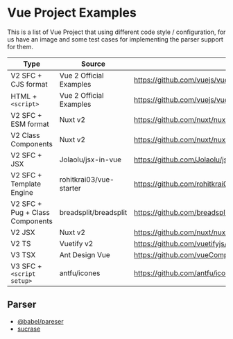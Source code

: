 # Vue Project Examples

This is a list of Vue Project that using different code style / configuration, for us have an image and some test cases for implementing the parser support for them.

| Type | Source | Example File |
| ---- | ---- | ------------ |
| V2 SFC + CJS format | Vue 2 Official Examples | https://github.com/vuejs/vuejs.org/blob/master/src/v2/examples/vue-20-single-file-components/Hello.vue |
| HTML + `<script>` | Vue 2 Official Examples | https://github.com/vuejs/vuejs.org/blob/master/src/v2/examples/vue-20-todomvc/index.html |
| V2 SFC + ESM format | Nuxt v2 | https://github.com/nuxt/nuxt.js/blob/dev/examples/hello-world/pages/about.vue |
| V2 Class Components | Nuxt v2 | https://github.com/nuxt/nuxt.js/blob/dev/examples/vue-class-component/components/Base.vue |
| V2 SFC + JSX | Jolaolu/jsx-in-vue | https://github.com/Jolaolu/jsx-in-vue/blob/master/src/components/HelloWorld.vue |
| V2 SFC + Template Engine | rohitkrai03/vue-starter | https://github.com/rohitkrai03/vue-starter/blob/master/template/src/js/App.vue |
| V2 SFC + Pug + Class Components | breadsplit/breadsplit | https://github.com/breadsplit/breadsplit/blob/dev/packages/client/components/dialogs/FormCategory.vue |
| V2 JSX | Nuxt v2 | https://github.com/nuxt/nuxt.js/blob/dev/examples/jsx/pages/index.js |
| V2 TS | Vuetify v2 | https://github.com/vuetifyjs/vuetify/blob/v2.4.11/packages/vuetify/src/components/VDatePicker/VDatePickerDateTable.ts |
| V3 TSX | Ant Design Vue | https://github.com/vueComponent/ant-design-vue/blob/next/components/affix/index.tsx |
| V3 SFC + `<script setup>` | antfu/icones | https://github.com/antfu/icones/blob/master/src/components/IconDetail.vue |

## Parser

- [@babel/pareser](https://babeljs.io/docs/en/babel-parser)
- [sucrase](https://github.com/alangpierce/sucrase)
